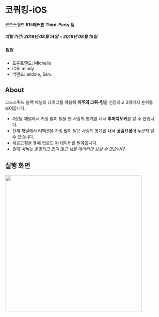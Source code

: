 # 코쿼킹-iOS

#### 코드스쿼드 815해커톤 Third-Party 팀

##### 개발 기간: 2019년 08월 14일 ~ 2019년 08월 15일

##### 팀원

- 프론트엔드: Michelle
- iOS: mindy
- 백엔드: andole, Saru



## About

코드스쿼드 슬랙 채널의 데이터를 이용해 **이주의 코쿼-킹**을 선정하고 3위까지 순위를 보여줍니다.

- \#잡담 채널에서 가장 많이 말을 한 사람의 통계를 내서 **투머치토커**를 알 수 있습니다.
- 전체 채널에서 리액션을 가장 많이 달은 사람의 통계를 내서 **공감요정**이 누군지 알 수 있습니다.
- 새로고침을 통해 업로드 된 데이터를 받아옵니다.
- *현재 서버는 운영되고 있지 않고 샘플 데이터만 보실 수 있습니다.*



## 실행 화면

<img src = "assets/coquakingfull.gif" width = "450">

